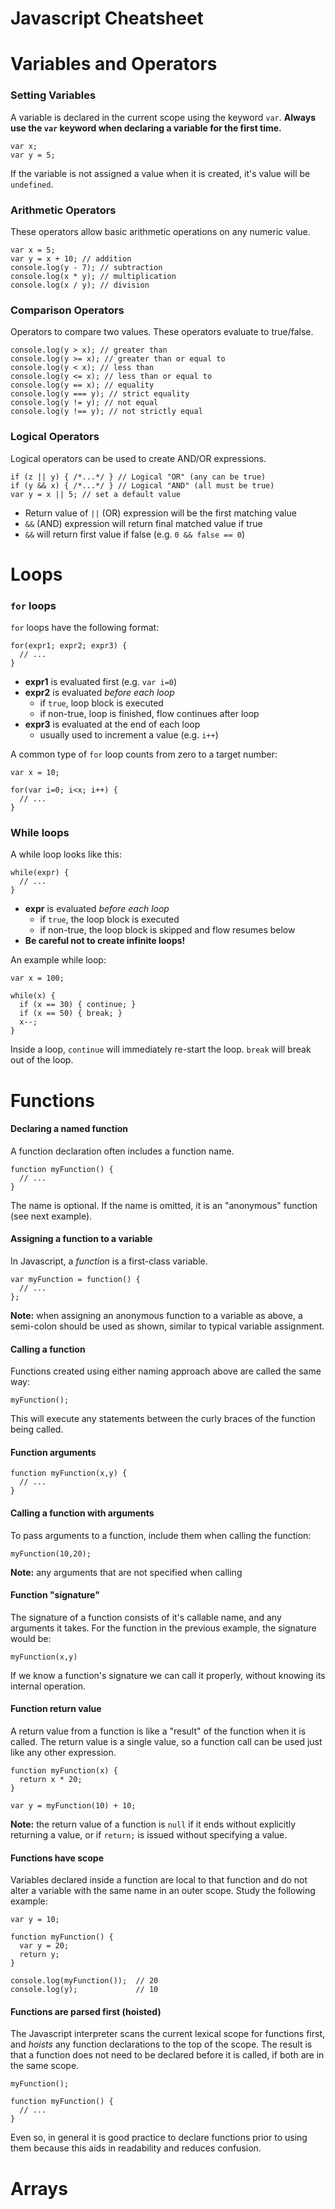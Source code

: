 # Javascript Cheatsheet

# Variables and Operators

### Setting Variables

A variable is declared in the current scope using the keyword `var`.
**Always use the `var` keyword when declaring a variable for the first time.**

    var x;
    var y = 5;

If the variable is not assigned a value when it is created, it's value
will be `undefined`.

### Arithmetic Operators

These operators allow basic arithmetic operations on any numeric value.

    var x = 5;
    var y = x + 10; // addition
    console.log(y - 7); // subtraction
    console.log(x * y); // multiplication
    console.log(x / y); // division

### Comparison Operators

Operators to compare two values. These operators evaluate to true/false.

    console.log(y > x); // greater than
    console.log(y >= x); // greater than or equal to
    console.log(y < x); // less than
    console.log(y <= x); // less than or equal to
    console.log(y == x); // equality
    console.log(y === y); // strict equality
    console.log(y != y); // not equal
    console.log(y !== y); // not strictly equal

### Logical Operators

Logical operators can be used to create AND/OR expressions.

    if (z || y) { /*...*/ } // Logical "OR" (any can be true)
    if (y && x) { /*...*/ } // Logical "AND" (all must be true)
    var y = x || 5; // set a default value

  * Return value of `||` (OR) expression will be the first matching value
  * `&&` (AND) expression will return final matched value if true
  * `&&` will return first value if false (e.g. `0 && false == 0`)

# Loops

### `for` loops

`for` loops have the following format:

    for(expr1; expr2; expr3) {
      // ...
    }

  * **expr1** is evaluated first (e.g. `var i=0`)
  * **expr2** is evaluated *before each loop*
    * if `true`, loop block is executed
    * if non-true, loop is finished, flow continues after loop
  * **expr3** is evaluated at the end of each loop
    * usually used to increment a value (e.g. `i++`)

A common type of `for` loop counts from zero to a target number:

    var x = 10;
    
    for(var i=0; i<x; i++) {
      // ...
    }

### While loops

A while loop looks like this:

    while(expr) {
      // ...
    }

  * **expr** is evaluated *before each loop*
    * if `true`, the loop block is executed
    * if non-true, the loop block is skipped and flow resumes below
  * **Be careful not to create infinite loops!**

An example while loop:

    var x = 100;
    
    while(x) {
      if (x == 30) { continue; }
      if (x == 50) { break; }
      x--;
    }

Inside a loop, `continue` will immediately re-start the loop.
`break` will break out of the loop.

# Functions

#### Declaring a named function

A function declaration often includes a function name.

    function myFunction() {
      // ...
    }

The name is optional. If the name is omitted, it is an "anonymous" function (see next example).

#### Assigning a function to a variable

In Javascript, a *function* is a first-class variable.

    var myFunction = function() {
      // ...
    };

**Note:** when assigning an anonymous function to a variable as above, a
semi-colon should be used as shown, similar to typical variable assignment.

#### Calling a function

Functions created using either naming approach above are called the same way:

    myFunction();

This will execute any statements between the curly braces of the function being called.

#### Function arguments

    function myFunction(x,y) {
      // ...
    }

#### Calling a function with arguments

To pass arguments to a function, include them when calling the function:

    myFunction(10,20);

**Note:** any arguments that are not specified when calling

#### Function "signature"

The signature of a function consists of it's callable name, and any arguments it takes.
For the function in the previous example, the signature would be:

    myFunction(x,y)

If we know a function's signature we can call it properly,
without knowing its internal operation.

#### Function return value

A return value from a function is like a "result" of the function when it
is called. The return value is a single value, so a function call can be
used just like any other expression.

    function myFunction(x) {
      return x * 20;
    }
    
    var y = myFunction(10) + 10;

**Note:** the return value of a function is `null` if it ends without explicitly
returning a value, or if `return;` is issued without specifying a value.

#### Functions have scope

Variables declared inside a function are local to that function and do
not alter a variable with the same name in an outer scope. Study the following example:

    var y = 10;

    function myFunction() {
      var y = 20;
      return y;
    }

    console.log(myFunction());  // 20
    console.log(y);             // 10

#### Functions are parsed first (hoisted)

The Javascript interpreter scans the current lexical scope for functions first,
and *hoists* any function declarations to the top of the scope.
The result is that a function does not need to be declared before it is called,
if both are in the same scope.

    myFunction();
    
    function myFunction() {
      // ...
    }

Even so, in general it is good practice to declare functions prior to using them
because this aids in readability and reduces confusion.

# Arrays

